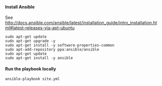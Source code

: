 
#### Install Ansible

See http://docs.ansible.com/ansible/latest/installation_guide/intro_installation.html#latest-releases-via-apt-ubuntu

```
sudo apt-get update
sudo apt-get upgrade -y
sudo apt-get install -y software-properties-common
sudo apt-add-repository ppa:ansible/ansible
sudo apt-get update
sudo apt-get install -y ansible
```

#### Run the playbook locally

```
ansible-playbook site.yml
```
